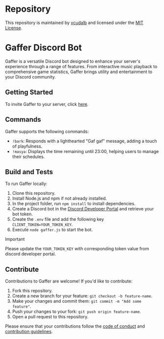# Repository

This repository is maintained by [vcudalb](cudalb.vasile@gmail.com) and licensed under the [MIT License](LICENSE.txt).

# Gaffer Discord Bot

Gaffer is a versatile Discord bot designed to enhance your server's experience through a range of features. 
From interactive music playback to comprehensive game statistics, Gaffer brings utility and entertainment to your Discord community.

## Getting Started

To invite Gaffer to your server, click [here](#).

## Commands

Gaffer supports the following commands:

- `!bark`: Responds with a lighthearted "Gaf gaf" message, adding a touch of playfulness.
- `!masya`: Displays the time remaining until 23:00, helping users to manage their schedules.

## Build and Tests

To run Gaffer locally:

1. Clone this repository.
2. Install Node.js and npm if not already installed.
3. In the project folder, run `npm install` to install dependencies.
4. Create a Discord bot in the [Discord Developer Portal](https://discord.com/developers/applications) and retrieve your bot token.
5. Create the `.env` file and add the following key `CLIENT_TOKEN=YOUR_TOKEN_KEY`. 
6. Execute `node gaffer.js` to start the bot.

> [!IMPORTANT]
> Please update the `YOUR_TOKEN_KEY` with corresponding token value from discord developer portal.

## Contribute

Contributions to Gaffer are welcome! If you'd like to contribute:

1. Fork this repository.
2. Create a new branch for your feature: `git checkout -b feature-name`.
3. Make your changes and commit them: `git commit -m "Add some feature"`.
4. Push your changes to your fork: `git push origin feature-name`.
5. Open a pull request to this repository.

Please ensure that your contributions follow the [code of conduct](CODE_OF_CONDUCT.md) and [contribution guidelines](CONTRIBUTING.md).
